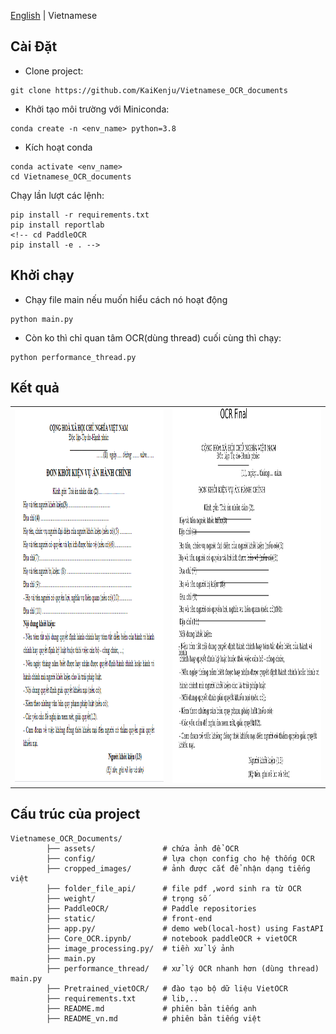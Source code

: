 [English](README.md) | Vietnamese

## Cài Đặt

- Clone project:

```[bash]
git clone https://github.com/KaiKenju/Vietnamese_OCR_documents
```

- Khởi tạo môi trường với Miniconda:

```[bash]
conda create -n <env_name> python=3.8
```
- Kích hoạt conda
```[bash]
conda activate <env_name> 
cd Vietnamese_OCR_documents
```

Chạy lần lượt các lệnh:

```[bash]
pip install -r requirements.txt
pip install reportlab
<!-- cd PaddleOCR
pip install -e . -->
```

## Khởi chạy
* Chạy file main nếu muốn hiểu cách nó hoạt động 
```[bash]
python main.py
```
* Còn ko thì chỉ quan tâm OCR(dùng thread) cuối cùng thì chạy:
```[bash]
python performance_thread.py
```
## Kết quả
<table>
  <tr>
    <td><img src="assets/don-khoi-kien-vu-an-hanh-chinh-9418.png" alt="don-khoi-kien-vu-an-hanh-chinh-9418" style="width: 800px; height: 600px;"></td>
    <td><img src="ocr_final_image_with_boxes.jpg" alt="ocr_final_image_with_boxes" style="width: 800px; height: 600px;"></td>
  </tr>
</table>

## Cấu trúc của project
```[bash]
Vietnamese_OCR_Documents/
        ├── assets/               # chứa ảnh để OCR
        ├── config/               # lựa chọn config cho hệ thống OCR 
        ├── cropped_images/       # ảnh được cắt để nhận dạng tiếng việt
        ├── folder_file_api/      # file pdf ,word sinh ra từ OCR
        ├── weight/               # trọng số 
        ├── PaddleOCR/            # Paddle repositories
        ├── static/               # front-end 
        ├── app.py/               # demo web(local-host) using FastAPI 
        ├── Core_OCR.ipynb/       # notebook paddleOCR + vietOCR
        ├── image_processing.py/  # tiền xử lý ảnh 
        ├── main.py 
        ├── performance_thread/   # xử lý OCR nhanh hơn (dùng thread) main.py 
        ├── Pretrained_vietOCR/   # đào tạo bộ dữ liệu VietOCR
        ├── requirements.txt      # lib,..
        ├── README.md             # phiên bản tiếng anh
        ├── README_vn.md          # phiên bản tiếng việt
```